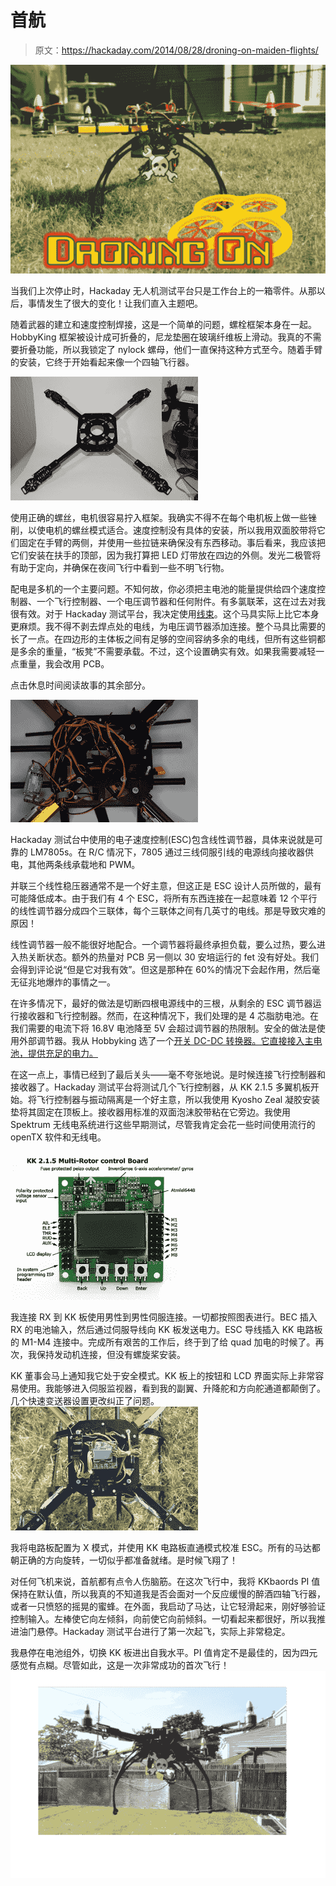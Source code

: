 # 首航

> 原文：<https://hackaday.com/2014/08/28/droning-on-maiden-flights/>

![do-55](img/3d6fd89319e2ceeb4fcb798cfd2278d7.png)

当我们上次停止时，Hackaday 无人机测试平台只是工作台上的一箱零件。从那以后，事情发生了很大的变化！让我们直入主题吧。

随着武器的建立和速度控制焊接，这是一个简单的问题，螺栓框架本身在一起。HobbyKing 框架被设计成可折叠的，尼龙垫圈在玻璃纤维板上滑动。我真的不需要折叠功能，所以我锁定了 nylock 螺母，他们一直保持这种方式至今。随着手臂的安装，它终于开始看起来像一个四轴飞行器。

![drone1](img/14a087dc4590f50c8619128a07cd6316.png)

使用正确的螺丝，电机很容易拧入框架。我确实不得不在每个电机板上做一些锉削，以使电机的螺丝模式适合。速度控制没有具体的安装，所以我用双面胶带将它们固定在手臂的两侧，并使用一些拉链来确保没有东西移动。事后看来，我应该把它们安装在扶手的顶部，因为我打算把 LED 灯带放在四边的外侧。发光二极管将有助于定向，并确保在夜间飞行中看到一些不明飞行物。

配电是多机的一个主要问题。不知何故，你必须把主电池的能量提供给四个速度控制器、一个飞行控制器、一个电压调节器和任何附件。有多氯联苯，这在过去对我很有效。对于 Hackaday 测试平台，我决定使用[线束](https://www.hobbyking.com/hobbyking/store/__51091__5_5mm_Bullet_to_4_x_4_0mm_Multistar_ESC_Power_Breakout_Cable_US_Warehouse_.html)。这个马具实际上比它本身更麻烦。我不得不剥去焊点处的电线，为电压调节器添加连接。整个马具比需要的长了一点。在四边形的主体板之间有足够的空间容纳多余的电线，但所有这些铜都是多余的重量，“板凳”不需要承载。不过，这个设置确实有效。如果我需要减轻一点重量，我会改用 PCB。

点击休息时间阅读故事的其余部分。

[![d22](img/a384b1f52470e7d91cbb0d8fc2d92051.png)](https://hackaday.com/wp-content/uploads/2014/08/d22.png)

Hackaday 测试台中使用的电子速度控制(ESC)包含线性调节器，具体来说就是可靠的 LM7805s。在 R/C 情况下，7805 通过三线伺服引线的电源线向接收器供电，其他两条线承载地和 PWM。

并联三个线性稳压器通常不是一个好主意，但这正是 ESC 设计人员所做的，最有可能降低成本。由于我们有 4 个 ESC，将所有东西连接在一起意味着 12 个平行的线性调节器分成四个三联体，每个三联体之间有几英寸的电线。那是导致灾难的原因！

线性调节器一般不能很好地配合。一个调节器将最终承担负载，要么过热，要么进入热关断状态。额外的热量对 PCB 另一侧以 30 安培运行的 fet 没有好处。我们会得到评论说“但是它对我有效”。但这是那种在 60%的情况下会起作用，然后毫无征兆地爆炸的事情之一。

在许多情况下，最好的做法是切断四根电源线中的三根，从剩余的 ESC 调节器运行接收器和飞行控制器。然而，在这种情况下，我们处理的是 4 芯脂肪电池。在我们需要的电流下将 16.8V 电池降至 5V 会超过调节器的热限制。安全的做法是使用外部调节器。我从 Hobbyking 选了一个[开关 DC-DC 转换器。它直接接入主电池，提供充足的电力。](https://www.hobbyking.com/hobbyking/store/__31991__Turnigy_5A_8_26v_SBEC_for_Lipo_USA_Warehouse_.html)

在这一点上，事情已经到了最后关头——毫不夸张地说。是时候连接飞行控制器和接收器了。Hackaday 测试平台将测试几个飞行控制器，从 KK 2.1.5 多翼机板开始。将飞行控制器与振动隔离是一个好主意，所以我使用 Kyosho Zeal 凝胶安装垫将其固定在顶板上。接收器用标准的双面泡沫胶带粘在它旁边。我使用 Spektrum 无线电系统进行这些早期测试，尽管我肯定会花一些时间使用流行的 openTX 软件和无线电。

[![kk-wiring2](img/5009be39b99c77ea48c86ba9171b9f9e.png)](https://hackaday.com/wp-content/uploads/2014/08/kk-wiring2.jpg)

我连接 RX 到 KK 板使用男性到男性伺服连接。一切都按照图表进行。BEC 插入 RX 的电池输入，然后通过伺服导线向 KK 板发送电力。ESC 导线插入 KK 电路板的 M1-M4 连接中。完成所有艰苦的工作后，终于到了给 quad 加电的时候了。再次，我保持发动机连接，但没有螺旋桨安装。

KK 董事会马上通知我它处于安全模式。KK 板上的按钮和 LCD 界面实际上非常容易使用。我能够进入伺服监视器，看到我的副翼、升降舵和方向舵通道都颠倒了。几个快速变送器设置更改纠正了问题。[![d33](img/2b7fed18b597bf08ee8f0bc741836b79.png)](http://hackaday.com/wp-content/uploads/2014/08/d33.jpg)

我将电路板配置为 X 模式，并使用 KK 电路板直通模式校准 ESC。所有的马达都朝正确的方向旋转，一切似乎都准备就绪。是时候飞翔了！

对任何飞机来说，首航都有点令人伤脑筋。在这次飞行中，我将 KKbaords PI 值保持在默认值，所以我真的不知道我是否会面对一个反应缓慢的醉酒四轴飞行器，或者一只愤怒的摇晃的蜜蜂。在外面，我启动了马达，让它轻滑起来，刚好够验证控制输入。左棒使它向左倾斜，向前使它向前倾斜。一切看起来都很好，所以我推进油门悬停。Hackaday 测试平台进行了第一次起飞，实际上非常稳定。

我悬停在电池组外，切换 KK 板进出自我水平。PI 值肯定不是最佳的，因为四元感觉有点糊。尽管如此，这是一次非常成功的首次飞行！
[![HAD-drone-flight](img/e82033843c1db721e31413e9b8edbbe0.png)](https://hackaday.com/wp-content/uploads/2014/08/had-drone-flight.png)